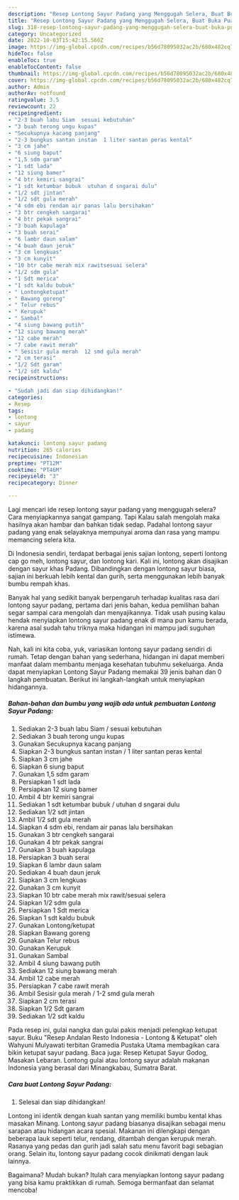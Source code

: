 ```yaml
---
description: "Resep Lontong Sayur Padang yang Menggugah Selera, Buat Buka Puasa}"
title: "Resep Lontong Sayur Padang yang Menggugah Selera, Buat Buka Puasa}"
slug: 318-resep-lontong-sayur-padang-yang-menggugah-selera-buat-buka-puasa
category: Uncategorized
date: 2022-10-03T15:42:15.560Z
image: https://img-global.cpcdn.com/recipes/b56d78095032ac2b/680x482cq70/lontong-sayur-padang-foto-resep-utama.jpg
hideToc: false
enableToc: true
enableTocContent: false
thumbnail: https://img-global.cpcdn.com/recipes/b56d78095032ac2b/680x482cq70/lontong-sayur-padang-foto-resep-utama.jpg
cover: https://img-global.cpcdn.com/recipes/b56d78095032ac2b/680x482cq70/lontong-sayur-padang-foto-resep-utama.jpg
author: Admin
authorAv: notfound
ratingvalue: 3.5
reviewcount: 22
recipeingredient:
- "2-3 buah labu Siam  sesuai kebutuhan"
- "3 buah terong ungu kupas"
- "Secukupnya kacang panjang"
- "2-3 bungkus santan instan  1 liter santan peras kental"
- "3 cm jahe"
- "6 siung baput"
- "1,5 sdm garam"
- "1 sdt lada"
- "12 siung bamer"
- "4 btr kemiri sangrai"
- "1 sdt ketumbar bubuk  utuhan d sngarai dulu"
- "1/2 sdt jintan"
- "1/2 sdt gula merah"
- "4 sdm ebi rendam air panas lalu bersihakan"
- "3 btr cengkeh sangarai"
- "4 btr pekak sangrai"
- "3 buah kapulaga"
- "3 buah serai"
- "6 lambr daun salam"
- "4 buah daun jeruk"
- "3 cm lengkuas"
- "3 cm kunyit"
- "10 btr cabe merah mix rawitsesuai selera"
- "1/2 sdm gula"
- "1 Sdt merica"
- "1 sdt kaldu bubuk"
- " Lontongketupat"
- " Bawang goreng"
- " Telur rebus"
- " Kerupuk"
- " Sambal"
- "4 siung bawang putih"
- "12 siung bawang merah"
- "12 cabe merah"
- "7 cabe rawit merah"
- " Sesisir gula merah  12 smd gula merah"
- "2 cm terasi"
- "1/2 Sdt garam"
- "1/2 sdt kaldu"
recipeinstructions:

- "Sudah jadi dan siap dihidangkan!"
categories:
- Resep
tags:
- lontong
- sayur
- padang

katakunci: lontong sayur padang 
nutrition: 265 calories
recipecuisine: Indonesian
preptime: "PT12M"
cooktime: "PT46M"
recipeyield: "3"
recipecategory: Dinner

---
```



Lagi mencari ide resep lontong sayur padang yang menggugah selera? Cara menyiapkannya sangat gampang. Tapi Kalau salah mengolah maka hasilnya akan hambar dan bahkan tidak sedap. Padahal lontong sayur padang yang enak selayaknya mempunyai aroma dan rasa yang mampu memancing selera kita.


Di Indonesia sendiri, terdapat berbagai jenis sajian lontong, seperti lontong cap go meh, lontong sayur, dan lontong kari. Kali ini, lontong akan disajikan dengan sayur khas Padang. Dibandingkan dengan lontong sayur biasa, sajian ini berkuah lebih kental dan gurih, serta menggunakan lebih banyak bumbu rempah khas.

Banyak hal yang sedikit banyak berpengaruh terhadap kualitas rasa dari lontong sayur padang, pertama dari jenis bahan, kedua pemilihan bahan segar sampai cara mengolah dan menyajikannya. Tidak usah pusing kalau hendak menyiapkan lontong sayur padang enak di mana pun kamu berada, karena asal sudah tahu triknya maka hidangan ini mampu jadi suguhan istimewa.


Nah, kali ini kita coba, yuk, variasikan lontong sayur padang sendiri di rumah. Tetap dengan bahan yang sederhana, hidangan ini dapat memberi manfaat dalam membantu menjaga kesehatan tubuhmu sekeluarga. Anda dapat menyiapkan Lontong Sayur Padang memakai 39 jenis bahan dan 0 langkah pembuatan. Berikut ini langkah-langkah untuk menyiapkan hidangannya.

<!--inarticleads1-->

##### Bahan-bahan dan bumbu yang wajib ada untuk pembuatan Lontong Sayur Padang:

1. Sediakan 2-3 buah labu Siam / sesuai kebutuhan
1. Sediakan 3 buah terong ungu kupas
1. Gunakan Secukupnya kacang panjang
1. Siapkan 2-3 bungkus santan instan / 1 liter santan peras kental
1. Siapkan 3 cm jahe
1. Siapkan 6 siung baput
1. Gunakan 1,5 sdm garam
1. Persiapkan 1 sdt lada
1. Persiapkan 12 siung bamer
1. Ambil 4 btr kemiri sangrai
1. Sediakan 1 sdt ketumbar bubuk / utuhan d sngarai dulu
1. Sediakan 1/2 sdt jintan
1. Ambil 1/2 sdt gula merah
1. Siapkan 4 sdm ebi, rendam air panas lalu bersihakan
1. Gunakan 3 btr cengkeh sangarai
1. Gunakan 4 btr pekak sangrai
1. Gunakan 3 buah kapulaga
1. Persiapkan 3 buah serai
1. Siapkan 6 lambr daun salam
1. Sediakan 4 buah daun jeruk
1. Siapkan 3 cm lengkuas
1. Gunakan 3 cm kunyit
1. Siapkan 10 btr cabe merah mix rawit/sesuai selera
1. Siapkan 1/2 sdm gula
1. Persiapkan 1 Sdt merica
1. Siapkan 1 sdt kaldu bubuk
1. Gunakan  Lontong/ketupat
1. Siapkan  Bawang goreng
1. Gunakan  Telur rebus
1. Gunakan  Kerupuk
1. Gunakan  Sambal
1. Ambil 4 siung bawang putih
1. Sediakan 12 siung bawang merah
1. Ambil 12 cabe merah
1. Persiapkan 7 cabe rawit merah
1. Ambil  Sesisir gula merah / 1-2 smd gula merah
1. Siapkan 2 cm terasi
1. Siapkan 1/2 Sdt garam
1. Sediakan 1/2 sdt kaldu


Pada resep ini, gulai nangka dan gulai pakis menjadi pelengkap ketupat sayur. Buku &#34;Resep Andalan Resto Indonesia - Lontong &amp; Ketupat&#34; oleh Wahyuni Mulyawati terbitan Gramedia Pustaka Utama membagikan cara bikin ketupat sayur padang. Baca juga: Resep Ketupat Sayur Godog, Masakan Lebaran. Lontong gulai atau lontong sayur adalah makanan Indonesia yang berasal dari Minangkabau, Sumatra Barat. 

<!--inarticleads2-->

##### Cara buat Lontong Sayur Padang:


1. Selesai dan siap dihidangkan!

Lontong ini identik dengan kuah santan yang memiliki bumbu kental khas masakan Minang. Lontong sayur padang biasanya disajikan sebagai menu sarapan atau hidangan acara spesial. Makanan ini dilengkapi dengan beberapa lauk seperti telur, rendang, ditambah dengan kerupuk merah. Rasanya yang pedas dan gurih jadi salah satu menu favorit bagi sebagian orang. Selain itu, lontong sayur padang cocok dinikmati dengan lauk lainnya. 

Bagaimana? Mudah bukan? Itulah cara menyiapkan lontong sayur padang yang bisa kamu praktikkan di rumah. Semoga bermanfaat dan selamat mencoba!
